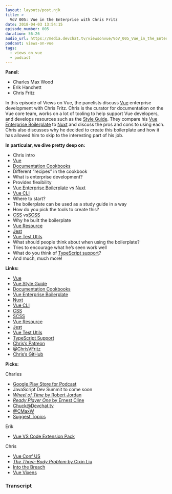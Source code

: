 ```yaml
---
layout: layouts/post.njk
title: >
  VoV 005: Vue in the Enterprise with Chris Fritz
date: 2018-04-03 13:54:15
episode_number: 005
duration: 56:26
audio_url: https://media.devchat.tv/viewsonvue/VoV_005_Vue_in_the_Enterprise_with_Chris%20Fritz.mp3
podcast: views-on-vue
tags:
  - views_on_vue
  - podcast
---
```


**Panel:**

- Charles Max Wood
- Erik Hanchett
- Chris Fritz

In this episode of Views on Vue, the panelists discuss [Vue](https://vuejs.org/) enterprise development with Chris Fritz. Chris is the curator for documentation on the Vue core team, works on a lot of tooling to help support Vue developers, and develops resources such as the [Style Guide](https://vuejs.org/v2/style-guide/). They compare his [Vue Enterprise Boilerplate](https://github.com/chrisvfritz/vue-enterprise-boilerplate) to [Nuxt](https://nuxtjs.org/) and discuss the pros and cons to using each. Chris also discusses why he decided to create this boilerplate and how it has allowed him to skip to the interesting part of his job.

**In particular, we dive pretty deep on:**

- Chris intro
- [Vue](https://vuejs.org/)
- [Documentation Cookbooks](https://vuejs.org/v2/cookbook/)
- Different “recipes” in the cookbook
- What is enterprise development?
- Provides flexibility
- [Vue Enterprise Boilerplate](https://github.com/chrisvfritz/vue-enterprise-boilerplate) vs [Nuxt](https://nuxtjs.org/)
- [Vue CLI](https://vuejs.org/v2/guide/installation.html#CLI)
- Where to start?
- The boilerplate can be used as a study guide in a way
- How do you pick the tools to create this?
- [CSS](https://www.w3schools.com/css/) vs[SCSS](https://sass-lang.com/)
- Why he built the boilerplate
- [Vue Resource](https://github.com/pagekit/vue-resource)
- [Jest](https://facebook.github.io/jest/)
- [Vue Test Utils](https://vue-test-utils.vuejs.org/en/)
- What should people think about when using the boilerplate?
- Tries to encourage what he’s seen work well
- What do you think of [TypeScript support](https://vuejs.org/v2/guide/typescript.html)?
- And much, much more!

**Links:**

- [Vue](https://vuejs.org/)
- [Vue Style Guide](https://vuejs.org/v2/style-guide/)
- [Documentation Cookbooks](https://vuejs.org/v2/cookbook/)
- [Vue Enterprise Boilerplate](https://github.com/chrisvfritz/vue-enterprise-boilerplate)
- [Nuxt](https://nuxtjs.org/)
- [Vue CLI](https://vuejs.org/v2/guide/installation.html#CLI)
- [CSS](https://www.w3schools.com/css/)
- [SCSS](https://sass-lang.com/)
- [Vue Resource](https://github.com/pagekit/vue-resource)
- [Jest](https://facebook.github.io/jest/)
- [Vue Test Utils](https://vue-test-utils.vuejs.org/en/)
- [TypeScript Support](https://vuejs.org/v2/guide/typescript.html)
- [Chris’s Patreon](https://www.patreon.com/chrisvuefritz)
- [@ChrisVFritz](https://twitter.com/chrisvfritz?lang=en)
- [Chris’s GitHub](https://github.com/chrisvfritz)

**Picks:**

Charles

- [Google Play Store for Podcast](https://play.google.com/music/listen?u=0#/ps/I7wrdqu6537bg4la5gkmkg72gj4)
- JavaScript Dev Summit to come soon
- [_Wheel of Time_ by Robert Jordan](https://www.amazon.com/Wheel-Time-Boxed-Set-Books/dp/0812538366)
- [_Ready Player One_ by Ernest Cline](https://www.amazon.com/Ready-Player-One-Ernest-Cline/dp/0307887448)
- [Chuck@Devchat.tv](mailto:Chuck@Devchat.tv)
- [@CMaxW](https://twitter.com/cmaxw?lang=en)
- [Suggest Topics](https://viewsonvue.com/)

Erik

- [Vue VS Code Extension Pack](https://marketplace.visualstudio.com/items?itemName=sdras.vue-vscode-extensionpack)

Chris

- [Vue Conf US](https://us.vuejs.org/)
- [_The Three-Body Problem_ by Cixin Liu](https://www.amazon.com/Three-Body-Problem-Cixin-Liu/dp/0765382032)
- [Into the Breach](https://store.steampowered.com/app/590380/Into_the_Breach/)
- [Vue Vixens](https://vuevixens.org/)

### Transcript
